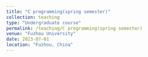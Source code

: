 ```yaml
---
title: "C programming(spring semester)"
collection: teaching
type: "Undergraduate course"
permalink: /teaching/C programming(spring semester)
venue: "Fuzhou University"
date: 2023-07-01
location: "Fuzhou, China"
---
```

